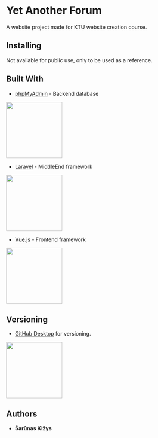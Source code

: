 # Yet Another Forum

A website project made for KTU website creation course.

## Installing

Not available for public use, only to be used as a reference. 

## Built With
* [phpMyAdmin](https://www.phpmyadmin.net/) - Backend database

 <img src="https://upload.wikimedia.org/wikipedia/commons/thumb/4/4f/PhpMyAdmin_logo.svg/2560px-PhpMyAdmin_logo.svg.png" width="150" />
     
* [Laravel](https://laravel.com/) - MiddleEnd framework

 <img src="https://laravel.com/img/logomark.min.svg" width="150" />
 
* [Vue.js](https://vuejs.org/) - Frontend framework

 <img src="https://upload.wikimedia.org/wikipedia/commons/9/95/Vue.js_Logo_2.svg" width="150" />


## Versioning

* [GitHub Desktop](https://desktop.github.com/) for versioning.

<img src="https://upload.wikimedia.org/wikipedia/commons/thumb/a/ae/Github-desktop-logo-symbol.svg/1024px-Github-desktop-logo-symbol.svg.png" width="150" />

## Authors

* **Šarūnas Kižys** 
